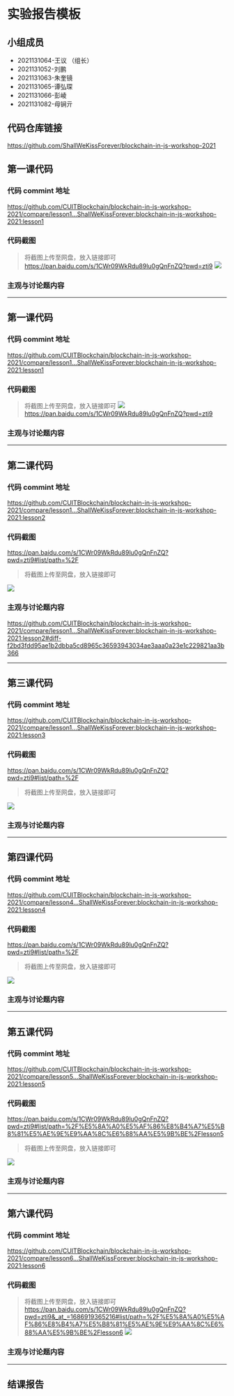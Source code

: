 # 实验报告模板

## 小组成员

- 2021131064-王议 （组长）
- 2021131052-刘鹏
- 2021131063-朱奎镜
- 2021131065-谭弘琛
- 2021131066-彭崚
- 2021131082-母锏亓


## 代码仓库链接

https://github.com/ShallWeKissForever/blockchain-in-js-workshop-2021


## 第一课代码


### 代码 commint 地址

https://github.com/CUITBlockchain/blockchain-in-js-workshop-2021/compare/lesson1...ShallWeKissForever:blockchain-in-js-workshop-2021:lesson1

### 代码截图

> 将截图上传至网盘，放入链接即可
https://pan.baidu.com/s/1CWr09WkRdu89lu0gQnFnZQ?pwd=zti9
![](链接)


### 主观与讨论题内容

---



## 第一课代码


### 代码 commint 地址

https://github.com/CUITBlockchain/blockchain-in-js-workshop-2021/compare/lesson1...ShallWeKissForever:blockchain-in-js-workshop-2021:lesson1


### 代码截图

> 将截图上传至网盘，放入链接即可
![](链接)
https://pan.baidu.com/s/1CWr09WkRdu89lu0gQnFnZQ?pwd=zti9

### 主观与讨论题内容


---



## 第二课代码


### 代码 commint 地址

https://github.com/CUITBlockchain/blockchain-in-js-workshop-2021/compare/lesson1...ShallWeKissForever:blockchain-in-js-workshop-2021:lesson2


### 代码截图
https://pan.baidu.com/s/1CWr09WkRdu89lu0gQnFnZQ?pwd=zti9#list/path=%2F
> 将截图上传至网盘，放入链接即可

![](链接)


### 主观与讨论题内容
https://github.com/CUITBlockchain/blockchain-in-js-workshop-2021/compare/lesson1...ShallWeKissForever:blockchain-in-js-workshop-2021:lesson2#diff-f2bd3fdd95ae1b2dbba5cd8965c36593943034ae3aaa0a23e1c229821aa3b366


---


## 第三课代码


### 代码 commint 地址

https://github.com/CUITBlockchain/blockchain-in-js-workshop-2021/compare/lesson1...ShallWeKissForever:blockchain-in-js-workshop-2021:lesson3


### 代码截图
https://pan.baidu.com/s/1CWr09WkRdu89lu0gQnFnZQ?pwd=zti9#list/path=%2F
> 将截图上传至网盘，放入链接即可

![](链接)


### 主观与讨论题内容



---




## 第四课代码


### 代码 commint 地址

https://github.com/CUITBlockchain/blockchain-in-js-workshop-2021/compare/lesson4...ShallWeKissForever:blockchain-in-js-workshop-2021:lesson4


### 代码截图
https://pan.baidu.com/s/1CWr09WkRdu89lu0gQnFnZQ?pwd=zti9#list/path=%2F
> 将截图上传至网盘，放入链接即可

![](链接)


### 主观与讨论题内容



---




## 第五课代码


### 代码 commint 地址

https://github.com/CUITBlockchain/blockchain-in-js-workshop-2021/compare/lesson5...ShallWeKissForever:blockchain-in-js-workshop-2021:lesson5

### 代码截图
https://pan.baidu.com/s/1CWr09WkRdu89lu0gQnFnZQ?pwd=zti9#list/path=%2F%E5%8A%A0%E5%AF%86%E8%B4%A7%E5%B8%81%E5%AE%9E%E9%AA%8C%E6%88%AA%E5%9B%BE%2Flesson5
> 将截图上传至网盘，放入链接即可

![](链接)


### 主观与讨论题内容



---




## 第六课代码


### 代码 commint 地址

https://github.com/CUITBlockchain/blockchain-in-js-workshop-2021/compare/lesson6...ShallWeKissForever:blockchain-in-js-workshop-2021:lesson6

### 代码截图

> 将截图上传至网盘，放入链接即可
https://pan.baidu.com/s/1CWr09WkRdu89lu0gQnFnZQ?pwd=zti9&_at_=1686919365216#list/path=%2F%E5%8A%A0%E5%AF%86%E8%B4%A7%E5%B8%81%E5%AE%9E%E9%AA%8C%E6%88%AA%E5%9B%BE%2Flesson6
![](图片链接放这里)


### 主观与讨论题内容



---


## 结课报告





